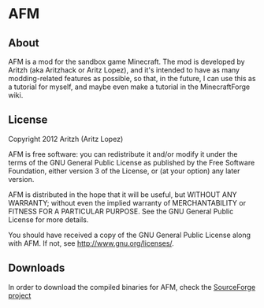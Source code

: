 # AFM

## About
AFM is a mod for the sandbox game Minecraft. The mod is developed by Aritzh (aka Aritzhack or Aritz Lopez), and it's intended to have as many modding-related features as possible, so that, in the future, I can use this as a tutorial for myself, and maybe even make a tutorial in the MinecraftForge wiki.

## License
Copyright 2012 Aritzh (Aritz Lopez)

AFM is free software: you can redistribute it and/or modify it under the terms of the GNU General Public License as published by the Free Software Foundation, either version 3 of the License, or (at your option) any later version.

AFM is distributed in the hope that it will be useful, but WITHOUT ANY WARRANTY; without even the implied warranty of MERCHANTABILITY or FITNESS FOR A PARTICULAR PURPOSE.  See the GNU General Public License for more details.

You should have received a copy of the GNU General Public License along with AFM.  If not, see <http://www.gnu.org/licenses/>.

## Downloads
In order to download the compiled binaries for AFM, check the [SourceForge project](https://sourceforge.net/projects/afm-mod/files/)